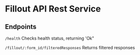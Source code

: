 # Fillout API Rest Service

## Endpoints

`/health`
Checks health status, returning 'Ok"

`/fillout/:form_id/filteredResponses`
Returns filtered responses
